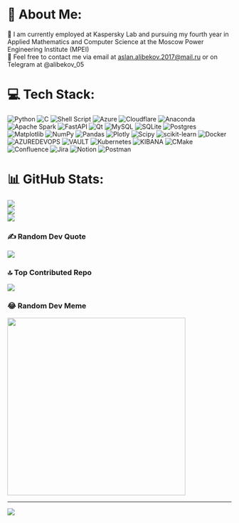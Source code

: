 # 💫 About Me:
🔭 I am currently employed at Kaspersky Lab and pursuing my fourth year in Applied Mathematics and Computer Science at the Moscow Power Engineering Institute (MPEI)<br>💬 Feel free to contact me via email at aslan.alibekov.2017@mail.ru or on Telegram at @alibekov_05


# 💻 Tech Stack:
![Python](https://img.shields.io/badge/python-3670A0?style=flat-square&logo=python&logoColor=ffdd54) ![C](https://img.shields.io/badge/c-%2300599C.svg?style=flat-square&logo=c&logoColor=white) ![Shell Script](https://img.shields.io/badge/shell_script-%23121011.svg?style=flat-square&logo=gnu-bash&logoColor=white) ![Azure](https://img.shields.io/badge/azure-%230072C6.svg?style=flat-square&logo=microsoftazure&logoColor=white) ![Cloudflare](https://img.shields.io/badge/Cloudflare-F38020?style=flat-square&logo=Cloudflare&logoColor=white) ![Anaconda](https://img.shields.io/badge/Anaconda-%2344A833.svg?style=flat-square&logo=anaconda&logoColor=white) ![Apache Spark](https://img.shields.io/badge/Apache%20Spark-FDEE21?style=flat-square&logo=apachespark&logoColor=black) ![FastAPI](https://img.shields.io/badge/FastAPI-005571?style=flat-square&logo=fastapi) ![Qt](https://img.shields.io/badge/Qt-%23217346.svg?style=flat-square&logo=Qt&logoColor=white) ![MySQL](https://img.shields.io/badge/mysql-%2300000f.svg?style=flat-square&logo=mysql&logoColor=white) ![SQLite](https://img.shields.io/badge/sqlite-%2307405e.svg?style=flat-square&logo=sqlite&logoColor=white) ![Postgres](https://img.shields.io/badge/postgres-%23316192.svg?style=flat-square&logo=postgresql&logoColor=white) ![Matplotlib](https://img.shields.io/badge/Matplotlib-%23ffffff.svg?style=flat-square&logo=Matplotlib&logoColor=black) ![NumPy](https://img.shields.io/badge/numpy-%23013243.svg?style=flat-square&logo=numpy&logoColor=white) ![Pandas](https://img.shields.io/badge/pandas-%23150458.svg?style=flat-square&logo=pandas&logoColor=white) ![Plotly](https://img.shields.io/badge/Plotly-%233F4F75.svg?style=flat-square&logo=plotly&logoColor=white) ![Scipy](https://img.shields.io/badge/SciPy-%230C55A5.svg?style=flat-square&logo=scipy&logoColor=%white) ![scikit-learn](https://img.shields.io/badge/scikit--learn-%23F7931E.svg?style=flat-square&logo=scikit-learn&logoColor=white) ![Docker](https://img.shields.io/badge/docker-%230db7ed.svg?style=flat-square&logo=docker&logoColor=white) ![AZUREDEVOPS](https://img.shields.io/badge/azuredevops-0078D7.svg?style=flat-square&logo=azuredevops&logoColor=white&color=%230078D7) ![VAULT](https://img.shields.io/badge/vault-FFEC6E.svg?style=flat-square&logo=vault&logoColor=white&color=%23FFEC6E) ![Kubernetes](https://img.shields.io/badge/kubernetes-%23326ce5.svg?style=flat-square&logo=kubernetes&logoColor=white) ![KIBANA](https://img.shields.io/badge/kibana-005571.svg?style=flat-square&logo=kibana&logoColor=white&color=%23005571) ![CMake](https://img.shields.io/badge/CMake-%23008FBA.svg?style=flat-square&logo=cmake&logoColor=white) ![Confluence](https://img.shields.io/badge/confluence-%23172BF4.svg?style=flat-square&logo=confluence&logoColor=white) ![Jira](https://img.shields.io/badge/jira-%230A0FFF.svg?style=flat-square&logo=jira&logoColor=white) ![Notion](https://img.shields.io/badge/Notion-%23000000.svg?style=flat-square&logo=notion&logoColor=white) ![Postman](https://img.shields.io/badge/Postman-FF6C37?style=flat-square&logo=postman&logoColor=white)
# 📊 GitHub Stats:
![](https://github-readme-stats.vercel.app/api?username=AlibekovAA&theme=dark&hide_border=false&include_all_commits=false&count_private=false)<br/>
![](https://github-readme-streak-stats.herokuapp.com/?user=AlibekovAA&theme=dark&hide_border=false)<br/>
![](https://github-readme-stats.vercel.app/api/top-langs/?username=AlibekovAA&theme=dark&hide_border=false&include_all_commits=false&count_private=false&layout=compact)

### ✍️ Random Dev Quote
![](https://quotes-github-readme.vercel.app/api?type=horizontal&theme=tokyonight)

### 🔝 Top Contributed Repo
![](https://github-contributor-stats.vercel.app/api?username=AlibekovAA&limit=5&theme=gruvbox&combine_all_yearly_contributions=true)

### 😂 Random Dev Meme
<img src='https://randommeme-five.vercel.app/' style="height: 400px;"/>

---
[![](https://visitcount.itsvg.in/api?id=AlibekovAA&icon=6&color=8)](https://visitcount.itsvg.in)

<!-- Proudly created with GPRM ( https://gprm.itsvg.in ) -->

